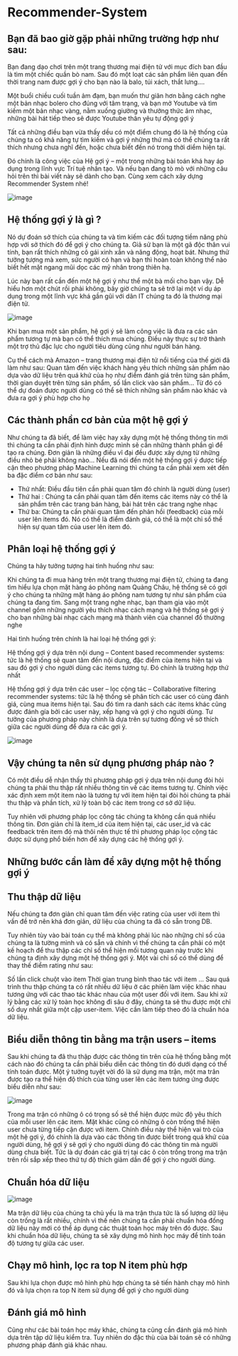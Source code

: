# Recommender-System

## Bạn đã bao giờ gặp phải những trường hợp như sau:

Bạn đang dạo chơi trên một trang thương mại điện tử với mục đích ban đầu là tìm một chiếc quần bò nam. Sau đó một loạt các sản phẩm liên quan đến thời trang nam được gợi ý cho bạn nào là balo, túi xách, thắt lưng…. 

Một buổi chiều cuối tuần ảm đạm, bạn muốn thư giãn hơn bằng cách nghe một bản nhạc bolero cho đúng với tâm trạng, và bạn mở Youtube và tìm kiếm một bản nhạc vàng, nằm xuống giường và thưởng thức âm nhạc, những bài hát tiếp theo sẽ được Youtube thân yêu tự động gợi ý

Tất cả những điều bạn vừa thấy dều có một điểm chung đó là hệ thống của chúng ta có khả năng tự tìm kiếm và gợi ý những thứ mà có thể chúng ta rất thích nhưng chưa nghĩ đến, hoặc chưa biết đến nó trong thời diểm hiện tại.

Đó chính là công việc của Hệ gợi ý – một trong những bài toán khá hay áp dụng trong lĩnh vực Trí tuệ nhân tạo. Và nếu bạn đang tò mò với những câu hỏi trên thì bài viết này sẽ dành cho bạn. Cùng xem cách xây dựng Recommender System nhé!

![image](https://user-images.githubusercontent.com/64195026/114326932-42378580-9b61-11eb-95a2-e09975d11c65.png)

## Hệ thống gợi ý là gì ?

Nó dự đoán sở thích của chúng ta và tìm kiếm các đối tượng tiềm năng phù hợp với sở thích đó để gợi ý cho chúng ta. Giả sử bạn là một gã độc thân vui tính, bạn rất thích những cô gái xinh xắn và năng động, hoạt bát. Nhưng thử tưởng tượng mà xem, sức người có hạn và bạn thì hoàn toàn không thể nào biết hết mặt ngang mũi dọc các mỹ nhân trong thiên hạ.

Lúc này bạn rất cần đến một hệ gợi ý như thể một bà mối cho bạn vậy. Dễ hiểu hơn một chút rồi phải không, bây giờ chúng ta sẽ trở lại một ví dụ áp dụng trong một lĩnh vực khá gần gũi với dân IT chúng ta đó là thương mại điện tử.

![image](https://user-images.githubusercontent.com/64195026/114326966-59767300-9b61-11eb-8058-d1e9dd58de04.png)

Khi bạn mua một sản phẩm, hệ gợi ý sẽ làm công việc là đưa ra các sản phẩm tương tự mà bạn có thể thích mua chúng. Điều này thực sự trở thành một trợ thủ đặc lực cho người tiêu dùng cũng như người bán hàng.

Cụ thể cách mà Amazon – trang thương mại điện tử nổi tiếng của thế giới đã làm như sau:
Quan tâm đến việc khách hàng yêu thích những sản phẩm nào dựa vào dữ liệu trên quá khứ của họ như điểm đánh giá trên từng sản phẩm, thời gian duyệt trên từng sản phẩm, số       lần click vào sản phẩm… Từ đó có thể dự đoán được người dùng có thể sẽ thích những sản phẩm nào khác và đưa ra gợi ý phù hợp cho họ

## Các thành phần cơ bản của một hệ gợi ý
Như chúng ta đã biết, để làm việc hay xây dựng một hệ thống thông tin mới thì chúng ta cần phải định hình được mình sẽ cần những thành phần gì để tạo ra chúng. Đơn giản là những điều vĩ đại đều được xây dựng từ những điều nhỏ bé phải không nào… Nếu đã nói đến một hệ thống gợi ý được tiếp cận theo phương pháp Machine Learning thì chúng ta cần phải xem xét đến ba đặc điểm cơ bản như sau:

  + Thứ nhất: Điều đầu tiên cần phải quan tâm đó chính là người dùng (user)
  + Thứ hai : Chúng ta cần phải quan tâm đến items các items này có thể là sản phẩm trên các trang bán hàng, bài hát trên các trang nghe nhạc
  + Thứ ba: Chúng ta cần phải quan tâm đến phản hồi (feedback) của mỗi user lên items đó. Nó có thể là điểm đánh giá, có thể là một chỉ số thể hiện sự quan tâm của user lên       item đó.

 
## Phân loại hệ thống gợi ý

Chúng ta hãy tưởng tượng hai tình huống như sau:

Khi chúng ta đi mua hàng trên một trang thương mại điện tử, chúng ta đang tìm hiểu lựa chọn mặt hàng áo phông nam Quảng Châu, hệ thống sẽ có gợi ý cho chúng ta những mặt hàng áo phông nam tương tự như sản phẩm của chúng ta đang tìm. Sang một trang nghe nhạc, bạn tham gia vào một channel gồm những người yêu thích nhạc cách mạng và hệ thống sẽ gợi ý cho bạn những bài nhạc cách mạng mà thành viên của channel đố thường nghe

Hai tình huống trên chính là hai loại hệ thống gợi ý:

Hệ thống gợi ý dựa trên nội dung – Content based recommender systems: tức là hệ thống sẽ quan tâm đến nội dung, đặc điểm của items hiện tại và sau đó gợi ý cho người dùng các items tương tự. Đó chính là trường hợp thứ nhất

Hệ thống gợi ý dựa trên các user – lọc cộng tác – Collaborative filtering recommender systems: tức là hệ thống sẽ phân tích các user có cùng đánh giá, cùng mua items hiện tại. Sau đó tìm ra danh sách các items khác cũng được đánh gía bởi các user này, xếp hạng và gợi ý cho người dùng. Tư tưởng của phương pháp này chính là dựa trên sự tương đồng về sở thích giữa các người dùng để đưa ra các gợi ý.

![image](https://user-images.githubusercontent.com/64195026/114327102-d99cd880-9b61-11eb-9dc3-da323defbf39.png)

## Vậy chúng ta nên sử dụng phương pháp nào ?
Có một điều dễ nhận thấy thì phương pháp gợi ý dựa trên nội dung đòi hỏi chúng ta phải thu thập rất nhiều thông tin về các items tương tự. Chính việc xác định xem một item nào là tương tự với item hiện tại đòi hỏi chúng ta phải thu thập và phần tích, xử lý toàn bộ các item trong cơ sở dữ liệu.

Tuy nhiên với phương pháp lọc công tác chúng ta không cần quá nhiều thông tin. Đơn giản chỉ là item_id của item hiện tại, các user_id và các feedback trên item đó mà thôi nên thực tế thì phương pháp lọc cộng tác được sử dụng phổ biến hơn để xây dựng các hệ thống gợi ý.

## Những bước cần làm để xây dựng một hệ thống gợi ý
## Thu thập dữ liệu

Nếu chúng ta đơn giản chỉ quan tâm đến việc rating của user với item thì vấn đề trở nên khá đơn giản, dữ liệu của chúng ta đã có sẵn trong DB.

Tuy nhiên tùy vào bài toán cụ thể mà không phải lúc nào những chỉ số của chúng ta là tường mình và có sẵn và chính vì thế chúng ta cần phải có một kế hoạch để thu thập các chỉ số thể hiện mối tương quan này trước khi chúng ta định xây dựng một hệ thống gợi ý. Một vài chỉ số có thể dùng để thay thế điểm rating như sau:

Số lần click chuột vào item
Thời gian trung bình thao tác với item
…
Sau quá trình thu thập chúng ta có rất nhiều dữ liệu ở các phiên làm việc khác nhau tương ứng với các thao tác khác nhau của một user đối với item. Sau khi xử lý bằng các xử lý toàn học không đi sâu ở đây, chúng ta sẽ thu được một chỉ số duy nhất giữa một cặp user-item. Việc cần làm tiếp theo đó là chuẩn hóa dữ liệu.

## Biểu diễn thông tin bằng ma trận users – items

Sau khi chúng ta đã thu thập được các thông tin trên của hệ thống bằng một cách nào đó chúng ta cần phải biểu diễn các thông tin đó dưới dạng có thể tính toán được. Một ý tưởng tuyệt vời đó là sử dụng ma trận, một ma trân được tạo ra thể hiện độ thích của từng user lên các item tương ứng được biểu diễn như sau:

![image](https://user-images.githubusercontent.com/64195026/114327075-c12cbe00-9b61-11eb-8078-8842d95d7717.png)

 Trong ma trận có những ô có trọng số sẽ thể hiện được mức độ yêu thích của mỗi user lên các item. Mặt khác cũng có những ô còn trống thể hiện user chưa từng tiếp cận được với item. Chính điều này thể hiện vai trò của một hệ gợi ý, đó chính là dựa vào các thông tin được biết trong quá khứ của người dùng, hệ gợi ý sẽ gợi ý cho người dùng đó các thông tin mà người dùng chưa biết. Tức là dự đoán các giá trị tại các ô còn trống trong ma trận trên rồi sắp xếp theo thứ tự độ thích giảm dần để gợi ý cho người dùng.

## Chuẩn hóa dữ liệu

![image](https://user-images.githubusercontent.com/64195026/114327128-f5a07a00-9b61-11eb-9d8c-0eb5f159b2ab.png)

Ma trận dữ liệu của chúng ta chủ yếu là ma trận thưa tức là số lượng dữ liệu còn trống là rất nhiều, chính vì thế nên chúng ta cần phải chuẩn hóa đống dữ liệu này mới có thể áp dụng các thuật toán học máy trên đó được. Sau khi chuẩn hóa dữ liệu, chúng ta sẽ xây dựng mô hình học máy để tính toán độ tương tự giữa các user.

## Chạy mô hình, lọc ra top N item phù hợp
Sau khi lựa chọn được mô hình phù hợp chúng ta sẽ tiến hành chạy mô hình đó và lựa chọn ra top N item sử dụng để gợi ý cho người dùng

## Đánh giá mô hình
Cũng như các bài toán học máy khác, chúng ta cũng cần đánh giá mô hình dựa trên tập dữ liệu kiểm tra. Tuy nhiên do đặc thù của bài toán sẽ có những phương pháp đánh giá khác nhau.

